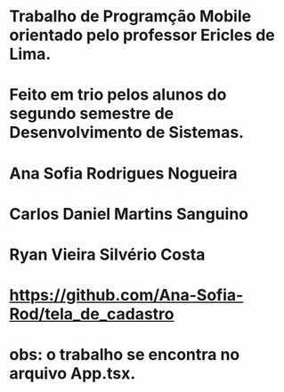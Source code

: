 # Trabalho de Programção Mobile orientado pelo professor Ericles de Lima.
# Feito em trio pelos alunos do segundo semestre de Desenvolvimento de Sistemas.

# Ana Sofia Rodrigues Nogueira
# Carlos Daniel Martins Sanguino
# Ryan Vieira Silvério Costa 

# https://github.com/Ana-Sofia-Rod/tela_de_cadastro

# obs: o trabalho se encontra no arquivo App.tsx.
